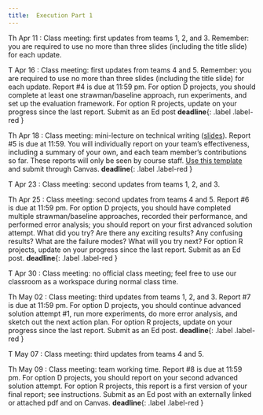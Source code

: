 ```yaml
---
title:  Execution Part 1
---
```


Th Apr 11
: Class meeting: first updates from teams 1, 2, and 3.  Remember:  you are required to use no more than three slides (including the title slide) for each update.  

T Apr 16
: Class meeting: first updates from teams 4 and 5.  Remember:  you are required to use no more than three slides (including the title slide) for each update.  Report #4 is due at 11:59 pm.  For option D projects, you should complete at least one strawman/baseline approach, run experiments, and set up the evaluation framework.  For option R projects, update on your progress since the last report.  Submit as an Ed post  **deadline**{: .label .label-red }

Th Apr 18
: Class meeting:  mini-lecture on technical writing ([slides](../assets/docs/capstone-writing.pdf)). Report #5 is due at 11:59.  You will individually report on your team’s effectiveness, including a summary of your own, and each team member’s contributions so far.  These reports will only be seen by course staff.  [Use this template](https://www.overleaf.com/read/kypkrmpbgsvz) and submit through Canvas.  **deadline**{: .label .label-red }

T Apr 23
: Class meeting:  second updates from teams 1, 2, and 3.

Th Apr 25
: Class meeting:  second updates from teams 4 and 5.  Report #6 is due at 11:59 pm.  For option D projects, you should have completed multiple strawman/baseline approaches, recorded their performance, and performed error analysis; you should report on your first advanced solution attempt. What did you try? Are there any exciting results? Any confusing results? What are the failure modes? What will you try next?   For option R projects, update on your progress since the last report.  Submit as an Ed post.  **deadline**{: .label .label-red }

T Apr 30
: Class meeting:  no official class meeting; feel free to use our classroom as a workspace during normal class time.

Th May 02
: Class meeting:  third updates from teams 1, 2, and 3. Report #7 is due at 11:59 pm.  For option D projects, you should continue advanced solution attempt #1, run more experiments, do more error analysis, and sketch out the next action plan. For option R projects, update on your progress since the last report.   Submit as an Ed post.  **deadline**{: .label .label-red }

T May 07
: Class meeting:  third updates from teams 4 and 5.  

Th May 09
: Class meeting:  team working time.  Report #8 is due at 11:59 pm.   For option D projects, you should report on your second advanced solution attempt.  For option R projects, this report is a first version of your final report; see instructions.  Submit as an Ed post with an externally linked or attached pdf and on Canvas. **deadline**{: .label .label-red }






